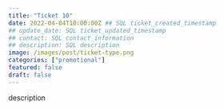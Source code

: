 ```yaml
---
title: "Ticket 10"
date: 2022-04-04T10:00:00Z ## SQL ticket_created_timestamp
## update_date: SQL ticket_updated_timestamp
## contact: SQL contact_information
## description: SQL description
image: /images/post/ticket-type.png
categories: ["promotional"]
featured: false
draft: false
---
```


description